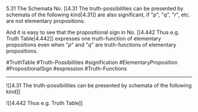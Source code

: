 5.31 The Schemata No. [[4.31 The truth-possibilities can be presented by schemata of the following kind|4.31]] are also significant, if "$p$", "$q$", "$r$", etc. are not elementary propositions.

And it is easy to see that the propositional sign in No. [[4.442 Thus e.g. Truth Table|4.442]] expresses one truth-function of elementary propositions even when "$p$" and "$q$" are truth-functions of elementary propositions.

#TruthTable #Truth-Possibilities #signification #ElementaryProposition #PropositionalSign #expression #Truth-Functions

___

![[4.31 The truth-possibilities can be presented by schemata of the following kind]]

![[4.442 Thus e.g. Truth Table]]